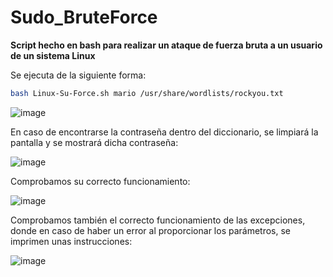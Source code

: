 # Sudo_BruteForce
**Script hecho en bash para realizar un ataque de fuerza bruta a un usuario de un sistema Linux**

Se ejecuta de la siguiente forma:

```bash
bash Linux-Su-Force.sh mario /usr/share/wordlists/rockyou.txt
```
![image](https://github.com/Maalfer/Sudo_BruteForce/assets/96432001/8fb151eb-4e87-4521-9dc2-db8ba9a5e41a)

En caso de encontrarse la contraseña dentro del diccionario, se limpiará la pantalla y se mostrará dicha contraseña:

![image](https://github.com/Maalfer/Sudo_BruteForce/assets/96432001/5cd106b8-cdd3-4d96-866a-8e435ed30f50)

Comprobamos su correcto funcionamiento:

![image](https://github.com/Maalfer/Sudo_BruteForce/assets/96432001/b859188c-bca6-4011-ba40-2f1187374a39)

Comprobamos también el correcto funcionamiento de las excepciones, donde en caso de haber un error al proporcionar los parámetros, se imprimen unas instrucciones:

![image](https://github.com/Maalfer/Sudo_BruteForce/assets/96432001/8b3e11b9-314d-45b5-8fdc-04f1e2867f95)
